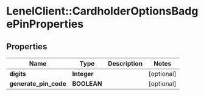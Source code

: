 # LenelClient::CardholderOptionsBadgePinProperties

## Properties
Name | Type | Description | Notes
------------ | ------------- | ------------- | -------------
**digits** | **Integer** |  | [optional] 
**generate_pin_code** | **BOOLEAN** |  | [optional] 


